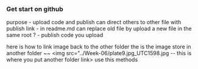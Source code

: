 ### Get start on github

purpose - upload code and publish
can direct others to other file with publish link - in readme.md
can replace old file by upload a new file in the same root
? - publish code you upload

here is how to link image back to the other folder
the is the image store in another folder ~~ <img src="../Week-06/plate9.jpg_UTC1598.jpg -- this is where you put another folder link> use this methods

